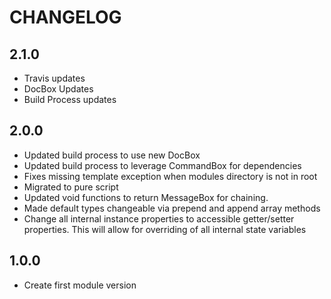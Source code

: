 CHANGELOG
=========

## 2.1.0 
* Travis updates
* DocBox Updates
* Build Process updates

## 2.0.0
* Updated build process to use new DocBox
* Updated build process to leverage CommandBox for dependencies
* Fixes missing template exception when modules directory is not in root
* Migrated to pure script
* Updated void functions to return MessageBox for chaining.
* Made default types changeable via prepend and append array methods
* Change all internal instance properties to accessible getter/setter properties. This will allow for overriding of all internal state variables

## 1.0.0
* Create first module version